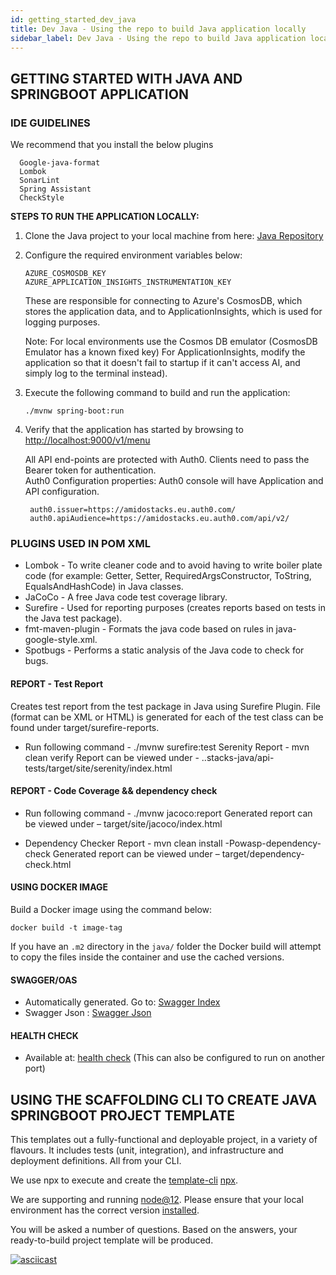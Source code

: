 ```yaml
---
id: getting_started_dev_java
title: Dev Java - Using the repo to build Java application locally
sidebar_label: Dev Java - Using the repo to build Java application locally
---
```


## GETTING STARTED WITH JAVA AND SPRINGBOOT APPLICATION

### IDE GUIDELINES

We recommend that you install the below plugins

```text
  Google-java-format
  Lombok
  SonarLint
  Spring Assistant
  CheckStyle
```

**STEPS TO RUN THE APPLICATION LOCALLY:**

1) Clone the Java project to your local machine from here: [Java Repository](https://github.com/amido/stacks-java)
2) Configure the required environment variables below:

   ```text
   AZURE_COSMOSDB_KEY
   AZURE_APPLICATION_INSIGHTS_INSTRUMENTATION_KEY
   ```

   These are responsible for connecting to Azure's CosmosDB, which stores the application data, and to ApplicationInsights,
   which is used for logging purposes.

   Note: For local environments use the Cosmos DB emulator (CosmosDB Emulator has a known fixed key)
        For ApplicationInsights, modify the application so that it doesn't fail to startup if it can't access AI,
        and simply log to the terminal instead).
  
3) Execute the following command to build and run the application:

   ```text
   ./mvnw spring-boot:run
   ```

4) Verify that the application has started by browsing to [http://localhost:9000/v1/menu](http://localhost:9000/v1/menu)
  
   All API end-points are protected with Auth0. Clients need to pass the Bearer token for authentication.  
   Auth0 Configuration properties: Auth0 console will have Application and API configuration.

   ```text
    auth0.issuer=https://amidostacks.eu.auth0.com/
    auth0.apiAudience=https://amidostacks.eu.auth0.com/api/v2/
   ```

### PLUGINS USED IN POM XML

- Lombok - To write cleaner code and to avoid having to write boiler plate code
  (for example: Getter, Setter, RequiredArgsConstructor, ToString, EqualsAndHashCode) in Java classes.
- JaCoCo - A free Java code test coverage library.
- Surefire - Used for reporting purposes (creates reports based on tests in the Java test package).
- fmt-maven-plugin - Formats the java code based on rules in java-google-style.xml.
- Spotbugs - Performs a static analysis of the Java code to check for bugs.

#### REPORT - Test Report

Creates test report from the test package in Java using Surefire Plugin.
File (format can be XML or HTML) is generated for each of the test class can be found under target/surefire-reports.

- Run following command - ./mvnw surefire:test
Serenity Report - mvn clean verify
Report can be viewed under - ..stacks-java/api-tests/target/site/serenity/index.html

#### REPORT - Code Coverage && dependency check

- Run following command - ./mvnw jacoco:report
Generated report can be viewed under – target/site/jacoco/index.html

- Dependency Checker Report - mvn clean install -Powasp-dependency-check
Generated report can be viewed under – target/dependency-check.html

#### USING DOCKER IMAGE

Build a Docker image using the command below:

```text
docker build -t image-tag
```

If you have an `.m2` directory in the `java/` folder the Docker build will attempt to copy the files inside the container and use the cached versions.

#### SWAGGER/OAS

- Automatically generated. Go to: [Swagger Index](http://localhost:9000/swagger/index.html)
- Swagger Json : [Swagger Json](http://localhost:9000/swagger/oas.json)

#### HEALTH CHECK

- Available at: [health check](http://localhost:9000/health)
(This can also be configured to run on another port)

## USING THE SCAFFOLDING CLI TO CREATE JAVA SPRINGBOOT PROJECT TEMPLATE

This templates out a fully-functional and deployable project, in a variety of flavours. It includes tests (unit, integration), and infrastructure and deployment definitions.
All from your CLI.

We use npx to execute and create the
[template-cli](https://www.npmjs.com/package/@amidostacks/scaffolding-cli)
[npx](https://www.npmjs.com/package/npx).

We are supporting and running [node@12](https://nodejs.org/en/about/releases/).
Please ensure that your local environment has the correct version
[installed](https://nodejs.org/en/download/).

You will be asked a number of questions. Based on the answers, your ready-to-build project template will be produced.

[![asciicast](https://asciinema.org/a/358208.svg)](https://asciinema.org/a/358208)
